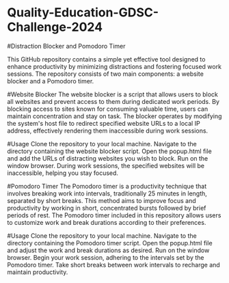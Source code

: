 # Quality-Education-GDSC-Challenge-2024

#Distraction Blocker and Pomodoro Timer

This GitHub repository contains a simple yet effective tool designed to enhance productivity by minimizing distractions and fostering focused work sessions. The repository consists of two main components: a website blocker and a Pomodoro timer.

#Website Blocker
The website blocker is a script that allows users to block all websites and prevent access to them during dedicated work periods. By blocking access to sites known for consuming valuable time, users can maintain concentration and stay on task. The blocker operates by modifying the system's host file to redirect specified website URLs to a local IP address, effectively rendering them inaccessible during work sessions.

#Usage
Clone the repository to your local machine.
Navigate to the directory containing the website blocker script.
Open the popup.html file and add the URLs of distracting websites you wish to block.
Run on the window browser.
During work sessions, the specified websites will be inaccessible, helping you stay focused.

#Pomodoro Timer
The Pomodoro timer is a productivity technique that involves breaking work into intervals, traditionally 25 minutes in length, separated by short breaks. This method aims to improve focus and productivity by working in short, concentrated bursts followed by brief periods of rest. The Pomodoro timer included in this repository allows users to customize work and break durations according to their preferences.

#Usage
Clone the repository to your local machine.
Navigate to the directory containing the Pomodoro timer script.
Open the popup.html file and adjust the work and break durations as desired.
Run on the window browser.
Begin your work session, adhering to the intervals set by the Pomodoro timer. Take short breaks between work intervals to recharge and maintain productivity.
